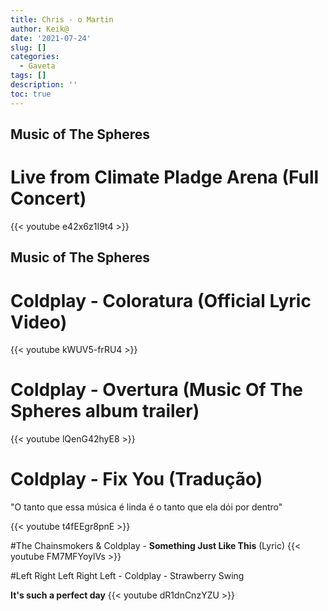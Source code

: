 ```yaml
---
title: Chris - o Martin
author: Keik@
date: '2021-07-24'
slug: []
categories:
  - Gaveta
tags: []
description: ''
toc: true
---
```



## Music of The Spheres 
# Live from Climate Pladge Arena (Full Concert)

{{< youtube e42x6z1I9t4 >}}


## Music of The Spheres 
# Coldplay - **Coloratura** (Official Lyric Video)
{{< youtube kWUV5-frRU4 >}}


# Coldplay - **Overtura** (Music Of The Spheres album trailer)
{{< youtube lQenG42hyE8 >}}

# Coldplay - Fix You (Tradução) 

"O tanto que essa música é linda é o tanto que ela dói por dentro"

{{< youtube t4fEEgr8pnE >}}

#The Chainsmokers & Coldplay - **Something Just Like This** (Lyric)
{{< youtube FM7MFYoylVs >}}



#Left Right Left Right Left - Coldplay - Strawberry Swing  


**It's such a perfect day**
{{< youtube dR1dnCnzYZU >}}


